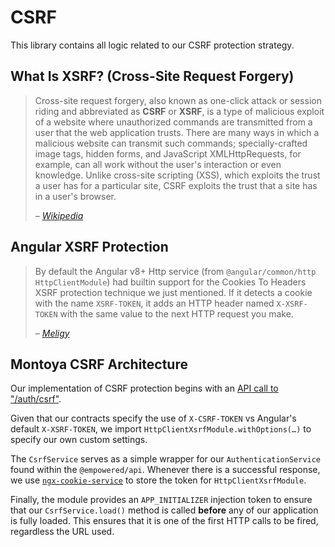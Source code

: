 # CSRF

This library contains all logic related to our CSRF protection strategy.

## What Is XSRF? (Cross-Site Request Forgery)

> Cross-site request forgery, also known as one-click attack or session riding and abbreviated as **CSRF** or **XSRF**, is a type of malicious exploit of a website where unauthorized commands are transmitted from a user that the web application trusts. There are many ways in which a malicious website can transmit such commands; specially-crafted image tags, hidden forms, and JavaScript XMLHttpRequests, for example, can all work without the user's interaction or even knowledge. Unlike cross-site scripting (XSS), which exploits the trust a user has for a particular site, CSRF exploits the trust that a site has in a user's browser.
>
> – <cite>[Wikipedia][1]</cite>

## Angular XSRF Protection

> By default the Angular v8+ Http service (from `@angular/common/http` `HttpClientModule`) had builtin support for the Cookies To Headers XSRF protection technique we just mentioned. If it detects a cookie with the name `XSRF-TOKEN`, it adds an HTTP header named `X-XSRF-TOKEN` with the same value to the next HTTP request you make.
>
> – <cite>[Meligy][2]</cite>

## Montoya CSRF Architecture

Our implementation of CSRF protection begins with an [API call to "/auth/csrf"][3].

Given that our contracts specify the use of `X-CSRF-TOKEN` vs Angular's default `X-XSRF-TOKEN`, we import `HttpClientXsrfModule.withOptions(…)` to specify our own custom settings.

The `CsrfService` serves as a simple wrapper for our `AuthenticationService` found within the `@empowered/api`. Whenever there is a successful response, we use [`ngx-cookie-service`][4] to store the token for `HttpClientXsrfModule`.

Finally, the module provides an `APP_INITIALIZER` injection token to ensure that our `CsrfService.load()` method is called **before** any of our application is fully loaded. This ensures that it is one of the first HTTP calls to be fired, regardless the URL used.

[1]: https://en.wikipedia.org/wiki/Cross-site_request_forgery
[2]: https://www.gurustop.net/blog/2017/10/17/little-known-xsrf-defence-support-in-angular-httpmodule-v2-5-httpclientmodule-v4-3/
[3]: https://api-contracts.empoweredbenefits.com/redoc.html?api=auth#operation/csrf
[4]: https://www.npmjs.com/package/ngx-cookie-service
